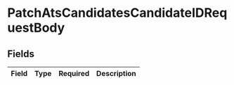 # PatchAtsCandidatesCandidateIDRequestBody


## Fields

| Field       | Type        | Required    | Description |
| ----------- | ----------- | ----------- | ----------- |